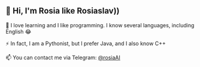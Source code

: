## 👋 Hi, I'm Rosia like Rosiaslav))

🌱 I love learning and I like programming. I know several languages, including English 😂

⚡ In fact, I am a Pythonist, but I prefer Java, and I also know C++

📫 You can contact me via Telegram: [@rosiaAI](https://t.me/rosiaAI)



<!--
**rosiaAI/rosiaAI** is a ✨ _special_ ✨ repository because its `README.md` (this file) appears on your GitHub profile.

Here are some ideas to get you started:

- 🔭 I’m currently working on ...
- 🌱 I’m currently learning ...
- 👯 I’m looking to collaborate on ...
- 🤔 I’m looking for help with ...
- 💬 Ask me about ...
- 📫 How to reach me: ...
- 😄 Pronouns: ...
- ⚡ Fun fact: ...
-->
